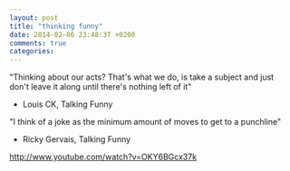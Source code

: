 ```yaml
---
layout: post
title: "thinking funny"
date: 2014-02-06 23:48:37 +0200
comments: true
categories: 
---
```

"Thinking about our acts? That's what we do, is take a subject and just
don't leave it along until there's nothing left of it"
- Louis CK, Talking Funny

"I think of a joke as the minimum amount of moves to get to a punchline"
- Ricky Gervais, Talking Funny

http://www.youtube.com/watch?v=OKY6BGcx37k
